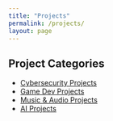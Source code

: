 ```yaml
---
title: "Projects"
permalink: /projects/
layout: page
---
```


## Project Categories

- [Cybersecurity Projects](/projects/cybersecurity/)
- [Game Dev Projects](/projects/game-dev/)
- [Music & Audio Projects](/projects/music/)
- [AI Projects](/projects/ai/) 